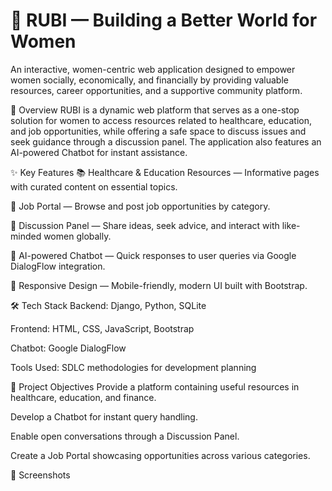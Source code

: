 # 🌸 RUBI — Building a Better World for Women
An interactive, women-centric web application designed to empower women socially, economically, and financially by providing valuable resources, career opportunities, and a supportive community platform.

📌 Overview
RUBI is a dynamic web platform that serves as a one-stop solution for women to access resources related to healthcare, education, and job opportunities, while offering a safe space to discuss issues and seek guidance through a discussion panel. The application also features an AI-powered Chatbot for instant assistance.

✨ Key Features
📚 Healthcare & Education Resources — Informative pages with curated content on essential topics.

💼 Job Portal — Browse and post job opportunities by category.

💬 Discussion Panel — Share ideas, seek advice, and interact with like-minded women globally.

🤖 AI-powered Chatbot — Quick responses to user queries via Google DialogFlow integration.

📱 Responsive Design — Mobile-friendly, modern UI built with Bootstrap.

🛠️ Tech Stack
Backend: Django, Python, SQLite

Frontend: HTML, CSS, JavaScript, Bootstrap

Chatbot: Google DialogFlow

Tools Used: SDLC methodologies for development planning

📑 Project Objectives
Provide a platform containing useful resources in healthcare, education, and finance.

Develop a Chatbot for instant query handling.

Enable open conversations through a Discussion Panel.

Create a Job Portal showcasing opportunities across various categories.

📸 Screenshots




